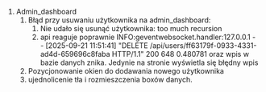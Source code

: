 1. Admin_dashboard
   1. Błąd przy usuwaniu użytkownika na admin_dashboard:
      1. Nie udało się usunąć użytkownika: too much recursion
      2. api reaguje poprawnie INFO:geventwebsocket.handler:127.0.0.1 - - [2025-09-21 11:51:41] "DELETE /api/users/ff63179f-0933-4331-ad4d-659696c8faba HTTP/1.1" 200 648 0.480781 oraz wpis w bazie danych znika. Jedynie na stronie wyświetla się błędny wpis
   2. Pozycjonowanie okien do dodawania nowego użytkownika
   3. ujednolicenie tła i rozmieszczenia  boxów danych.
